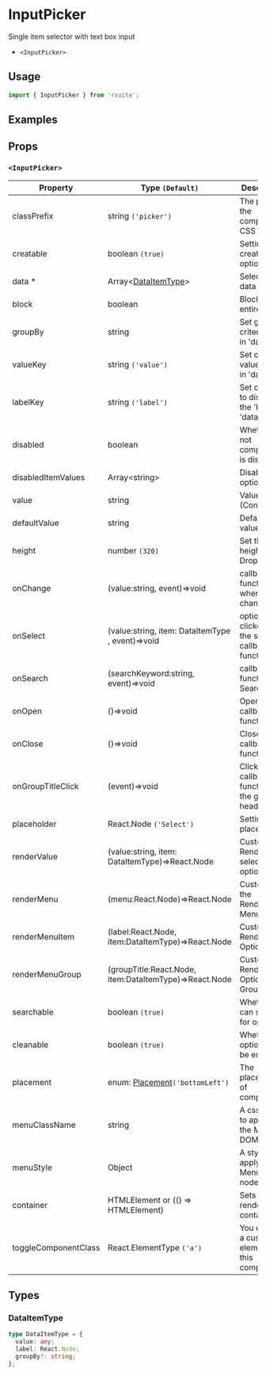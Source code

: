# InputPicker

Single item selector with text box input

* `<InputPicker>`

## Usage

```js
import { InputPicker } from 'rsuite';
```

## Examples

<!--{demo}-->

## Props

### `<InputPicker>`


| Property             | Type `(Default)`                                       | Description                                            |
| -------------------- | ------------------------------------------------------ | ------------------------------------------------------ |
| classPrefix          | string `('picker')`                                    | The prefix of the component CSS class                  |
| creatable            | boolean `(true)`                                       | Settings can create new options                        |
| data \*              | Array&lt;[DataItemType](#DataItemType)&gt;             | Selectable data                                        |
| block                | boolean                                                | Blocking an entire row                                 |
| groupBy              | string                                                 | Set grouping criteria 'key' in 'data'                  |
| valueKey             | string `('value')`                                     | Set option value 'key' in 'data'                       |
| labelKey             | string `('label')`                                     | Set options to display the 'key' in 'data'             |
| disabled             | boolean                                                | Whether or not component is disabled                   |
| disabledItemValues   | Array&lt;string&gt;                                    | Disable optional                                       |
| value                | string                                                 | Value (Controlled)                                     |
| defaultValue         | string                                                 | Default value                                          |
| height               | number `(320)`                                         | Set the height of the Dropdown                         |
| onChange             | (value:string, event)=>void                            | callback function when value changes                   |
| onSelect             | (value:string, item: DataItemType , event)=>void       | option is clicked after the selected callback function |
| onSearch             | (searchKeyword:string, event)=>void                    | callback function for Search                           |
| onOpen               | ()=>void                                               | Open callback function                                 |
| onClose              | ()=>void                                               | Close callback functions                               |
| onGroupTitleClick    | (event)=>void                                          | Click the callback function for the group header       |
| placeholder          | React.Node `('Select')`                                | Setting placeholders                                   |
| renderValue          | (value:string, item: DataItemType)=>React.Node         | Custom Render selected options                         |
| renderMenu           | (menu:React.Node)=>React.Node                          | Customizing the Rendering Menu list                    |
| renderMenuItem       | (label:React.Node, item:DataItemType)=>React.Node      | Custom Render Options                                  |
| renderMenuGroup      | (groupTitle:React.Node, item:DataItemType)=>React.Node | Custom Render Options Group                            |
| searchable           | boolean `(true)`                                       | Whether you can search for options.                    |
| cleanable            | boolean `(true)`                                       | Whether the option can be emptied.                     |
| placement            | enum: [Placement](#Placement)`('bottomLeft')`          | The placement of component                             |
| menuClassName        | string                                                 | A css class to apply to the Menu DOM node.             |
| menuStyle            | Object                                                 | A style to apply to the Menu DOM node.                 |
| container            | HTMLElement or (() => HTMLElement)                     | Sets the rendering container                           |
| toggleComponentClass | React.ElementType `('a')`                              | You can use a custom element for this component        |

## Types


### DataItemType

```ts
type DataItemType = {
  value: any;
  label: React.Node;
  groupBy?: string;
};
```